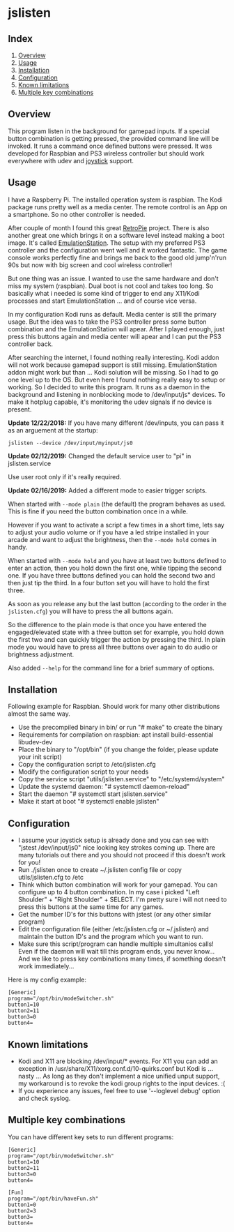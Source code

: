 # jslisten

## Index
 1. [Overview](#overview)
 2. [Usage](#usage)
 3. [Installation](#installation)
 4. [Configuration](#configuration)
 5. [Known limitations](#known-limitations)
 6. [Multiple key combinations](#multiple-key-combinations)

## Overview

This program listen in the background for gamepad inputs. If a special button combination is getting pressed,
the provided command line will be invoked. It runs a command once defined buttons were pressed. It was developed for Raspbian and PS3 wireless controller but should work everywhere with udev and [joystick](https://sourceforge.net/projects/linuxconsole/) support.

## Usage

I have a Raspberry Pi. The installed operation system is raspbian. The Kodi package runs pretty well as a media center. The remote control is an App on a smartphone. So no other controller is needed.

After couple of month I found this great [RetroPie](https://retropie.org.uk) project. There is also another great one which brings it on a software level instead making a boot image. It's called [EmulationStation](http://www.emulationstation.org). The setup with my preferred PS3 controller and the configuration went well and it worked fantastic. The game console works perfectly fine and brings me back to the good old jump'n'run 90s but now with big screen and cool wireless controller!

But one thing was an issue. I wanted to use the same hardware and don't miss my system (raspbian). Dual boot is not cool and takes too long. So basically what i needed is some kind of trigger to end any X11/Kodi processes and start EmulationStation ... and of course vice versa.

In my configuration Kodi runs as default. Media center is still the primary usage. But the idea was to take the PS3 controller press some button combination and the EmulationStation will apear. After I played enough, just press this buttons again and media center will apear and I can put the PS3 controller back.

After searching the internet, I found nothing really interesting. Kodi addon will not work because gamepad support is still missing. EmulationStation addon might work but than ... Kodi solution will be missing. So I had to go one level up to the OS. But even here I found nothing really easy to setup or working. So I decided to write this program. It runs as a daemon in the background and listening in nonblocking mode to /dev/input/js* devices. To make it hotplug capable, it's monitoring the udev signals if no device is present.

<b>Update 12/22/2018:</b>
If you have many different /dev/inputs, you can pass it as an arguement at the startup:

```jslisten --device /dev/input/myinput/js0```

<b>Update 02/12/2019:</b>
Changed the default service user to "pi" in jslisten.service

Use user root only if it's really required.

<b>Update 02/16/2019:</b>
Added a different mode to easier trigger scripts.

When started with `--mode plain` (the default) the program behaves as used. This is fine if you need the button combination once in a while.

However if you want to activate a script a few times in a short time, lets say to adjust your audio volume or if you have a led stripe installed in your arcade and want to adjust the brightness, then
the `--mode hold` comes in handy.

When started with `--mode hold` and you have at least two buttons defined to enter an action, then you hold down the first one, while tipping the second one. If you have three buttons defined you can
hold the second two and then just tip the third. In a four button set you will have to hold the first three.

As soon as you release any but the last button (according to the order in the `jslisten.cfg`) you will have to press the all buttons again.

So the difference to the plain mode is that once you have entered the engaged/elevated state with a three button set for example, you hold down the first two and can quickly trigger the action by
pressing the third. In plain mode you would have to press all three buttons over again to do audio or brightness adjustment.

Also added `--help` for the command line for a brief summary of options.


## Installation

Following example for Raspbian. Should work for many other distributions almost the same way.
 * Use the precompiled binary in bin/ or run "# make" to create the binary
 * Requirements for compilation on raspbian: apt install build-essential libudev-dev
 * Place the binary to "/opt/bin" (if you change the folder, please update your init script)
 * Copy the configuration script to /etc/jslisten.cfg
 * Modify the configuration script to your needs
 * Copy the service script "utils/jslisten.service" to "/etc/systemd/system"
 * Update the systemd daemon: "# systemctl daemon-reload"
 * Start the daemon "# systemctl start jslisten.service"
 * Make it start at boot "# systemctl enable jslisten"

## Configuration

 * I assume your joystick setup is already done and you can see with "jstest /dev/input/js0" nice looking key strokes coming up. There are many tutorials out there and you should not proceed if this doesn't work for you!
 * Run ./jslisten once to create ~/.jslisten config file or copy utils/jslisten.cfg to /etc
 * Think which button combination will work for your gamepad. You can configure up to 4 button combination. In my case i picked "Left Shoulder" + "Right Shoulder" + SELECT. I'm pretty sure i will not need to press this buttons at the same time for any games.
 * Get the number ID's for this buttons with jstest (or any other similar program)
 * Edit the configuration file (either /etc/jslisten.cfg or ~/.jslisten) and maintain the button ID's and the program which you want to run.
 * Make sure this script/program can handle multiple simultanios calls! Even if the daemon will wait till this program ends, you never know... And we like to press key combinations many times, if something doesn't work immediately...

Here is my config example:
```
[Generic]
program="/opt/bin/modeSwitcher.sh"
button1=10
button2=11
button3=0
button4=
```

## Known limitations

 * Kodi and X11 are blocking /dev/input/* events. For X11 you can add an exception in /usr/share/X11/xorg.conf.d/10-quirks.conf but Kodi is ... nasty ... As long as they don't implement a nice
unified unput support, my workaround is to revoke the kodi group rights to the input devices. :(
 * If you experience any issues, feel free to use '--loglevel debug' option and check syslog.

## Multiple key combinations
You can have different key sets to run different programs:
```
[Generic]
program="/opt/bin/modeSwitcher.sh"
button1=10
button2=11
button3=0
button4=

[Fun]
program="/opt/bin/haveFun.sh"
button1=0
button2=3
button3=
button4=
```
